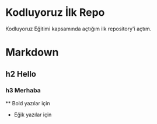 # Kodluyoruz İlk Repo
Kodluyoruz Eğitimi kapsamında açtığım ilk repository'i açtım.

# Markdown
## h2 Hello
### h3 Merhaba

** Bold yazılar için
* Eğik yazılar için 